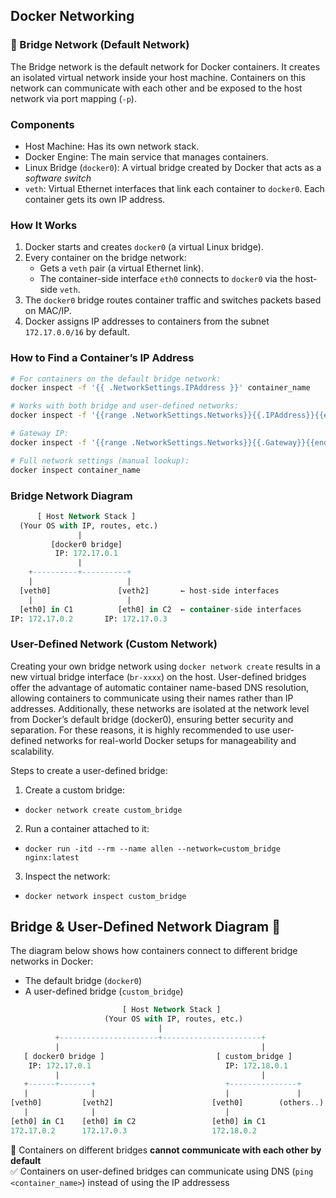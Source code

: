 ## Docker Networking

### 🌉 Bridge Network (Default Network)

The Bridge network is the default network for Docker containers. It creates an isolated virtual network inside your host machine. Containers on this network can communicate with each other and be exposed to the host network via port mapping (`-p`).

### Components

- Host Machine: Has its own network stack.
- Docker Engine: The main service that manages containers.
- Linux Bridge (`docker0`): A virtual bridge created by Docker that acts as a _software switch_
- `veth`: Virtual Ethernet interfaces that link each container to `docker0`. Each container gets its own IP address.

### How It Works

1. Docker starts and creates `docker0` (a virtual Linux bridge).
2. Every container on the bridge network:
   - Gets a `veth` pair (a virtual Ethernet link).
   - The container-side interface `eth0` connects to `docker0` via the host-side `veth`.
3. The `docker0` bridge routes container traffic and switches packets based on MAC/IP.
4. Docker assigns IP addresses to containers from the subnet `172.17.0.0/16` by default.


### How to Find a Container’s IP Address 

```zsh
# For containers on the default bridge network:
docker inspect -f '{{ .NetworkSettings.IPAddress }}' container_name

# Works with both bridge and user-defined networks:
docker inspect -f '{{range .NetworkSettings.Networks}}{{.IPAddress}}{{end}}' container_name

# Gateway IP:
docker inspect -f '{{range .NetworkSettings.Networks}}{{.Gateway}}{{end}}' container_name

# Full network settings (manual lookup):
docker inspect container_name
```
### Bridge Network Diagram

```sql
      [ Host Network Stack ]
  (Your OS with IP, routes, etc.)
               |
         [docker0 bridge]
          IP: 172.17.0.1      
               |
    +----------+----------+
    |                     |
  [veth0]               [veth2]       ← host-side interfaces
    |                     |
  [eth0] in C1          [eth0] in C2  ← container-side interfaces
IP: 172.17.0.2       IP: 172.17.0.3
```

### User-Defined Network (Custom Network)

Creating your own bridge network using `docker network create` results in a new virtual bridge interface (`br-xxxx`) on the host. User-defined bridges offer the advantage of automatic container name-based DNS resolution, allowing containers to communicate using their names rather than IP addresses. Additionally, these networks are isolated at the network level from Docker’s default bridge (docker0), ensuring better security and separation. For these reasons, it is highly recommended to use user-defined networks for real-world Docker setups for manageability and scalability.

Steps to create a user-defined bridge:

1. Create a custom bridge:
  - `docker network create custom_bridge`

2. Run a container attached to it:
  - `docker run -itd --rm --name allen --network=custom_bridge nginx:latest`

3. Inspect the network:
  - `docker network inspect custom_bridge`

## Bridge & User-Defined Network Diagram 🤝

The diagram below shows how containers connect to different bridge networks in Docker:  
  - The default bridge (`docker0`)  
  - A user-defined bridge (`custom_bridge`)

```sql
                         [ Host Network Stack ]
                     (Your OS with IP, routes, etc.)
                                 |
          +----------------------+----------------------+
          |                                             |
   [ docker0 bridge ]                         [ custom_bridge ]
    IP: 172.17.0.1                              IP: 172.18.0.1
          |                                             |
   +------+-------+                             +---------------+
   |              |                             |               |
[veth0]         [veth2]                      [veth0]        (others..)
   |              |                             |
[eth0] in C1    [eth0] in C2                 [eth0] in C1
172.17.0.2      172.17.0.3                   172.18.0.2
```
🚫 Containers on different bridges **cannot communicate with each other by default**  
✅ Containers on user-defined bridges can communicate using DNS (`ping <container_name>`) instead of using the IP addressess

